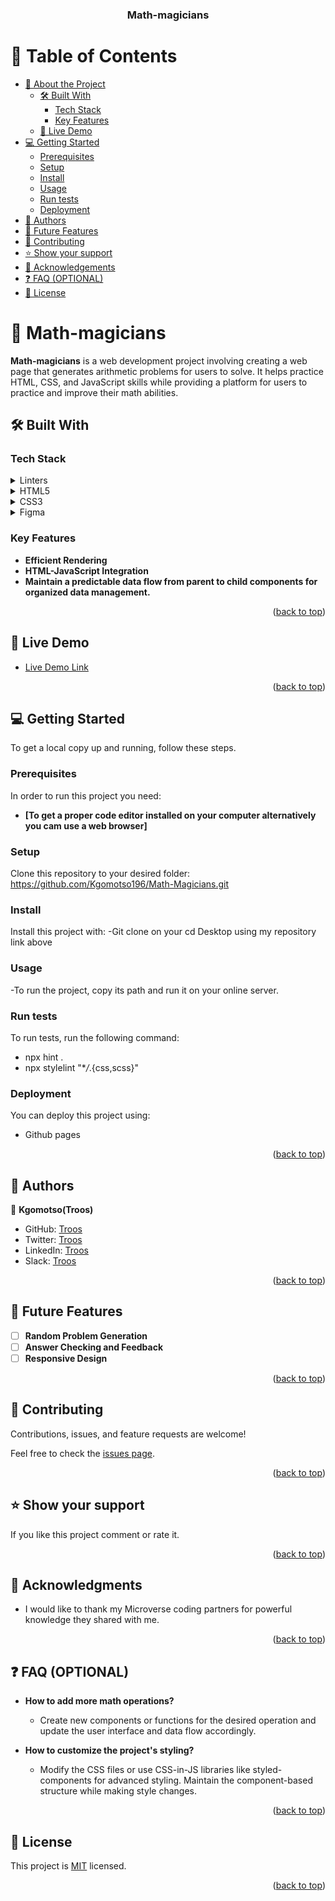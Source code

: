 <a name="readme-top"></a>

<div align="center">
  <h3><b>Math-magicians</b></h3>
</div>

# 📗 Table of Contents

- [📖 About the Project](#about-project)
  - [🛠 Built With](#built-with)
    - [Tech Stack](#tech-stack)
    - [Key Features](#key-features)
  - [🚀 Live Demo](#live-demo)
- [💻 Getting Started](#getting-started)
  - [Prerequisites](#prerequisites)
  - [Setup](#setup)
  - [Install](#install)
  - [Usage](#usage)
  - [Run tests](#run-tests)
  - [Deployment](#deployment)
- [👥 Authors](#authors)
- [🔭 Future Features](#future-features)
- [🤝 Contributing](#contributing)
- [⭐️ Show your support](#support)
- [🙏 Acknowledgements](#acknowledgements)
- [❓ FAQ (OPTIONAL)](#faq)
- [📝 License](#license)

# 📖 Math-magicians <a name="about-project"></a>

**Math-magicians** is a web development project involving creating a web page that generates arithmetic problems for users to solve. It helps practice HTML, CSS, and JavaScript skills while providing a platform for users to practice and improve their math abilities.

## 🛠 Built With <a name="built-with"></a>

### Tech Stack <a name="tech-stack"></a>

<details>
  <summary>Linters</summary>
  <ul>
    <li><a href="https://youtu.be/HDQXWr5TOnI">Lesson on Linters</a></li>
  </ul>
</details>

<details>
  <summary>HTML5</summary>
  <ul>
    <li><a href="https://youtu.be/x4OKqZ2kIx4">Lesson on HTML5</a></li>
  </ul>
</details>

<details>
<summary>CSS3</summary>
  <ul>
    <li><a href="https://youtu.be/wIzPMotxMCM">Lesson on CSS3</a></li>
  </ul>
</details>
<details>
<summary>Figma</summary>
  <ul>
    <li><a href="https://youtu.be/-FiFCSoNMxM">Lesson on Figma</a></li>
  </ul>
</details>

### Key Features <a name="key-features"></a>

- **Efficient Rendering**
- **HTML-JavaScript Integration**
- **Maintain a predictable data flow from parent to child components for organized data management.**

<p align="right">(<a href="#readme-top">back to top</a>)</p>

## 🚀 Live Demo <a name="live-demo"></a>

- [Live Demo Link](https://kgomotso196.github.io/Math-Magicians/public/)

<p align="right">(<a href="#readme-top">back to top</a>)</p>

## 💻 Getting Started <a name="getting-started"></a>

To get a local copy up and running, follow these steps.

### Prerequisites

In order to run this project you need:
- **[To get a proper code editor installed on your computer alternatively you cam use a web browser]**


### Setup

Clone this repository to your desired folder: https://github.com/Kgomotso196/Math-Magicians.git

### Install

Install this project with:
-Git clone on your cd Desktop using my repository link above

### Usage

-To run the project, copy its path and run it on your online server.
### Run tests

To run tests, run the following command:
- npx hint .
- npx stylelint "\*_/_.{css,scss}"

### Deployment

You can deploy this project using:
- Github pages

<p align="right">(<a href="#readme-top">back to top</a>)</p>


## 👥 Authors <a name="authors"></a>


👤 **Kgomotso(Troos)**

- GitHub: [Troos](https://github.com/Kgomotso196)
- Twitter: [Troos](https://twitter.com/t_r_o_o_s)
- LinkedIn: [Troos](https://www.linkedin.com/in/kgomotso-nacane/)
- Slack: [Troos](https://microverse-students.slack.com/team/U04H94E2UF9)

<p align="right">(<a href="#readme-top">back to top</a>)</p>

## 🔭 Future Features <a name="future-features"></a>

- [ ] **Random Problem Generation**
- [ ] **Answer Checking and Feedback**
- [ ] **Responsive Design**

<p align="right">(<a href="#readme-top">back to top</a>)</p>

## 🤝 Contributing <a name="contributing"></a>

Contributions, issues, and feature requests are welcome!

Feel free to check the [issues page](https://github.com/Kgomotso196/Math-Magicians/issues).

<p align="right">(<a href="#readme-top">back to top</a>)</p>

## ⭐️ Show your support <a name="support"></a>

If you like this project comment or rate it.

<p align="right">(<a href="#readme-top">back to top</a>)</p>

## 🙏 Acknowledgments <a name="acknowledgements"></a>

- I would like to thank my Microverse coding partners for powerful knowledge they shared with me.

<p align="right">(<a href="#readme-top">back to top</a>)</p>

## ❓ FAQ (OPTIONAL) <a name="faq"></a>

- **How to add more math operations?**

  - Create new components or functions for the desired operation and update the user interface and data flow accordingly.

- **How to customize the project's styling?**

  - Modify the CSS files or use CSS-in-JS libraries like styled-components for advanced styling. Maintain the component-based structure while making style changes.

<p align="right">(<a href="#readme-top">back to top</a>)</p>

## 📝 License <a name="license"></a>

This project is [MIT](./MIT.md) licensed.

<p align="right">(<a href="#readme-top">back to top</a>)</p>
